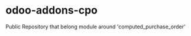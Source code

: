 odoo-addons-cpo
===============

Public Repository that belong module around 'computed_purchase_order'
